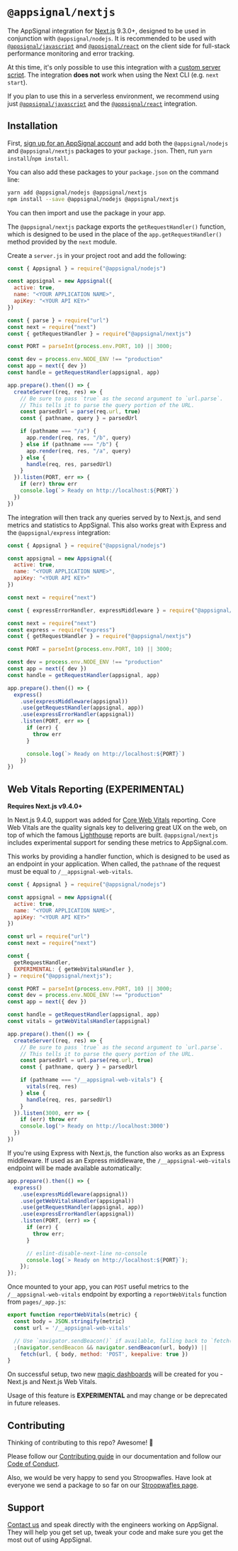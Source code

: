# `@appsignal/nextjs`

The AppSignal integration for [Next.js](https://nextjs.org/) 9.3.0+, designed to be used in conjunction with `@appsignal/nodejs`. It is recommended to be used with [`@appsignal/javascript`](https://github.com/appsignal/appsignal-javascript/tree/develop/packages/javascript) and [`@appsignal/react`](https://github.com/appsignal/appsignal-javascript/tree/develop/packages/react) on the client side for full-stack performance monitoring and error tracking.

At this time, it's only possible to use this integration with a [custom server script](https://nextjs.org/docs/advanced-features/custom-server). The integration **does not** work when using the Next CLI (e.g. `next start`). 

If you plan to use this in a serverless environment, we recommend using just [`@appsignal/javascript`](https://github.com/appsignal/appsignal-javascript/tree/develop/packages/javascript) and the [`@appsignal/react`](https://github.com/appsignal/appsignal-javascript/tree/develop/packages/react) integration.

## Installation

First, [sign up for an AppSignal account][appsignal-sign-up] and add both the `@appsignal/nodejs` and `@appsignal/nextjs` packages to your `package.json`. Then, run `yarn install`/`npm install`.

You can also add these packages to your `package.json` on the command line:

```bash
yarn add @appsignal/nodejs @appsignal/nextjs
npm install --save @appsignal/nodejs @appsignal/nextjs
```

You can then import and use the package in your app. 

The `@appsignal/nextjs` package exports the `getRequestHandler()` function, which is designed to be used in the place of the `app.getRequestHandler()` method provided by the `next` module. 

Create a `server.js` in your project root and add the following:

```js
const { Appsignal } = require("@appsignal/nodejs")

const appsignal = new Appsignal({
  active: true,
  name: "<YOUR APPLICATION NAME>",
  apiKey: "<YOUR API KEY>"
})

const { parse } = require("url")
const next = require("next")
const { getRequestHandler } = require("@appsignal/nextjs")

const PORT = parseInt(process.env.PORT, 10) || 3000;

const dev = process.env.NODE_ENV !== "production"
const app = next({ dev })
const handle = getRequestHandler(appsignal, app)

app.prepare().then(() => {
  createServer((req, res) => {
    // Be sure to pass `true` as the second argument to `url.parse`.
    // This tells it to parse the query portion of the URL.
    const parsedUrl = parse(req.url, true)
    const { pathname, query } = parsedUrl

    if (pathname === "/a") {
      app.render(req, res, "/b", query)
    } else if (pathname === "/b") {
      app.render(req, res, "/a", query)
    } else {
      handle(req, res, parsedUrl)
    }
  }).listen(PORT, err => {
    if (err) throw err
    console.log(`> Ready on http://localhost:${PORT}`)
  })
})
```

The integration will then track any queries served by to Next.js, and send metrics and statistics to AppSignal. This also works great with Express and the `@appsignal/express` integration:

```js
const { Appsignal } = require("@appsignal/nodejs")

const appsignal = new Appsignal({
  active: true,
  name: "<YOUR APPLICATION NAME>",
  apiKey: "<YOUR API KEY>"
})

const next = require("next")

const { expressErrorHandler, expressMiddleware } = require("@appsignal/express")

const next = require("next")
const express = require("express")
const { getRequestHandler } = require("@appsignal/nextjs")

const PORT = parseInt(process.env.PORT, 10) || 3000;

const dev = process.env.NODE_ENV !== "production"
const app = next({ dev })
const handle = getRequestHandler(appsignal, app)

app.prepare().then(() => {
  express()
    .use(expressMiddleware(appsignal))
    .use(getRequestHandler(appsignal, app))
    .use(expressErrorHandler(appsignal))
    .listen(PORT, err => {
      if (err) {
        throw err
      }

      console.log(`> Ready on http://localhost:${PORT}`)
    })
})
```

## Web Vitals Reporting (EXPERIMENTAL)

**Requires Next.js v9.4.0+**

In Next.js 9.4.0, support was added for [Core Web Vitals](https://web.dev/vitals/) reporting. Core Web Vitals are the quality signals key to delivering great UX on the web, on top of which the famous [Lighthouse](https://developers.google.com/web/tools/lighthouse) reports are built. `@appsignal/nextjs` includes experimental support for sending these metrics to AppSignal.com.

This works by providing a handler function, which is designed to be used as an endpoint in your application. When called, the `pathname`  of the request must be equal to `/__appsignal-web-vitals`. 

```js
const { Appsignal } = require("@appsignal/nodejs")

const appsignal = new Appsignal({
  active: true,
  name: "<YOUR APPLICATION NAME>",
  apiKey: "<YOUR API KEY>"
})

const url = require("url")
const next = require("next")

const {
  getRequestHandler,
  EXPERIMENTAL: { getWebVitalsHandler },
} = require("@appsignal/nextjs");

const PORT = parseInt(process.env.PORT, 10) || 3000;
const dev = process.env.NODE_ENV !== "production"
const app = next({ dev })

const handle = getRequestHandler(appsignal, app)
const vitals = getWebVitalsHandler(appsignal)

app.prepare().then(() => {
  createServer((req, res) => {
    // Be sure to pass `true` as the second argument to `url.parse`.
    // This tells it to parse the query portion of the URL.
    const parsedUrl = url.parse(req.url, true)
    const { pathname, query } = parsedUrl

    if (pathname === "/__appsignal-web-vitals") {
      vitals(req, res)
    } else {
      handle(req, res, parsedUrl)
    }
  }).listen(3000, err => {
    if (err) throw err
    console.log('> Ready on http://localhost:3000')
  })
})
```

If you're using Express with Next.js, the function also works as an Express middleware. If used as an Express middleware, the `/__appsignal-web-vitals` endpoint will be made available automatically:

```js
app.prepare().then(() => {
  express()
    .use(expressMiddleware(appsignal))
    .use(getWebVitalsHandler(appsignal))
    .use(getRequestHandler(appsignal, app))
    .use(expressErrorHandler(appsignal))
    .listen(PORT, (err) => {
      if (err) {
        throw err;
      }

      // eslint-disable-next-line no-console
      console.log(`> Ready on http://localhost:${PORT}`);
    });
});
```

Once mounted to your app, you can `POST` useful metrics to the `/__appsignal-web-vitals` endpoint by exporting a `reportWebVitals` function from `pages/_app.js`:

```js
export function reportWebVitals(metric) {
  const body = JSON.stringify(metric)
  const url = '/__appsignal-web-vitals'

  // Use `navigator.sendBeacon()` if available, falling back to `fetch()`.
  ;(navigator.sendBeacon && navigator.sendBeacon(url, body)) ||
    fetch(url, { body, method: 'POST', keepalive: true })
}
```

On successful setup, two new [magic dashboards](https://blog.appsignal.com/2019/03/27/magic-dashboards.html) will be created for you - Next.js and Next.js Web Vitals.

Usage of this feature is **EXPERIMENTAL** and may change or be deprecated in future releases.

## Contributing

Thinking of contributing to this repo? Awesome! 🚀

Please follow our [Contributing guide][contributing-guide] in our documentation and follow our [Code of Conduct][coc].

Also, we would be very happy to send you Stroopwafles. Have look at everyone we send a package to so far on our [Stroopwafles page][waffles-page].

## Support

[Contact us][contact] and speak directly with the engineers working on AppSignal. They will help you get set up, tweak your code and make sure you get the most out of using AppSignal.

[appsignal]: https://appsignal.com
[appsignal-sign-up]: https://appsignal.com/users/sign_up
[contact]: mailto:support@appsignal.com
[coc]: https://docs.appsignal.com/appsignal/code-of-conduct.html
[waffles-page]: https://appsignal.com/waffles
[docs]: https://docs.appsignal.com/nodejs/
[contributing-guide]: http://docs.appsignal.com/appsignal/contributing.html
[semver]: http://semver.org/

